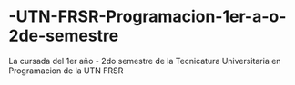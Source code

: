 # -UTN-FRSR-Programacion-1er-a-o-2de-semestre
La cursada del 1er año - 2do semestre de la Tecnicatura Universitaria en Programacion de la UTN FRSR
